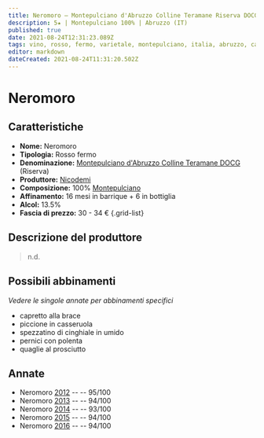 ```yaml
---
title: Neromoro – Montepulciano d'Abruzzo Colline Teramane Riserva DOCG – Nicodemi
description: 5★ | Montepulciano 100% | Abruzzo (IT)
published: true
date: 2021-08-24T12:31:23.089Z
tags: vino, rosso, fermo, varietale, montepulciano, italia, abruzzo, capretto alla brace, piccione in casseruola, spezzatino di cinghiale in umido, pernici con polenta, quaglie al prosciutto, 30 - 34 €, 5 stelle
editor: markdown
dateCreated: 2021-08-24T11:31:20.502Z
---
```


# Neromoro

## Caratteristiche
- **Nome:** Neromoro
- **Tipologia:** Rosso fermo
- **Denominazione:** [Montepulciano d'Abruzzo Colline Teramane DOCG](/denominazioni/Italia/Abruzzo/DOC/Montepulciano-d-Abruzzo-Colline-Teramane) (Riserva)
- **Produttore:** [Nicodemi](/produttori/Italia/Abruzzo/Nicodemi) 
- **Composizione:** 100% [Montepulciano](/vitigni/Italia/bacca-nera/montepulciano)
- **Affinamento:** 16 mesi in barrique + 6 in bottiglia
- **Alcol:** 13.5%
- **Fascia di prezzo:** 30 - 34 €
{.grid-list}

## Descrizione del produttore

> n.d.

## Possibili abbinamenti
*Vedere le singole annate per abbinamenti specifici*

- capretto alla brace
- piccione in casseruola
- spezzatino di cinghiale in umido
- pernici con polenta
- quaglie al prosciutto

## Annate
- Neromoro [2012](/vini/Italia/Abruzzo/Torre-dei-Beati/Neromoro/2012) -- <span class="star-5"></span> -- 95/100
- Neromoro [2013](/vini/Italia/Abruzzo/Torre-dei-Beati/Neromoro/2013) -- <span class="star-5"></span> -- 94/100
- Neromoro [2014](/vini/Italia/Abruzzo/Torre-dei-Beati/Neromoro/2014) -- <span class="star-5"></span> -- 93/100
- Neromoro [2015](/vini/Italia/Abruzzo/Torre-dei-Beati/Neromoro/2015) -- <span class="star-5"></span> -- 94/100
- Neromoro [2016](/vini/Italia/Abruzzo/Torre-dei-Beati/Neromoro/2016) -- <span class="star-5"></span> -- 94/100

